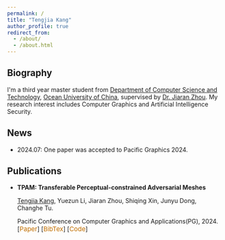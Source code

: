 ```yaml
---
permalink: /
title: "Tengjia Kang"
author_profile: true
redirect_from: 
  - /about/
  - /about.html
---
```

## Biography
I'm a third year master student from [Department of Computer Science and Technology](https://it.ouc.edu.cn/main.htm), [Ocean University of China](https://www.ouc.edu.cn/main.htm), supervised by [Dr. Jiaran Zhou](https://jiaranzhou.github.io/). My research interest includes Computer Graphics and Artificial Intelligence Security.

## News
- 2024.07: One paper was accepted to Pacific Graphics 2024.

## Publications
- **TPAM: Transferable Perceptual-constrained Adversarial Meshes**

  <u>Tengjia Kang</u>, Yuezun Li, Jiaran Zhou, Shiqing Xin, Junyu Dong, Changhe Tu.

  Pacific Conference on Computer Graphics and Applications(PG), 2024.
  [<a href="https://tengjia-kang-research.oss-cn-beijing.aliyuncs.com/TPAM/TPAM.pdf" style="text-decoration: none; color: #c16f00;font-size: 15px">Paper</a>] [<a href="https://tengjia-kang-research.oss-cn-beijing.aliyuncs.com/TPAM/scholar.bib" style="text-decoration: none; color: #c16f00;font-size: 15px">BibTex</a>] [<a href="https://github.com/Tengjia-Kang/TPAM.git" style="text-decoration: none; color: #c16f00;font-size: 15px">Code</a>]

